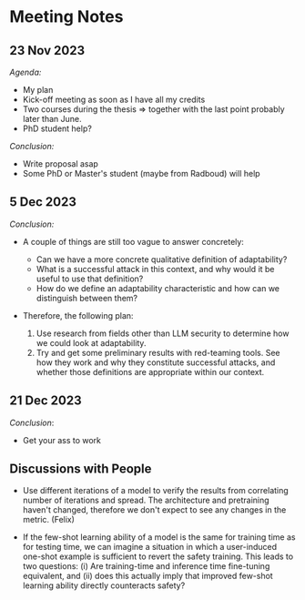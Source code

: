 # Meeting Notes

## 23 Nov 2023

_Agenda:_

- My plan
- Kick-off meeting as soon as I have all my credits
- Two courses during the thesis => together with the last point probably later
  than June.
- PhD student help?

_Conclusion:_

- Write proposal asap
- Some PhD or Master's student (maybe from Radboud) will help

## 5 Dec 2023

_Conclusion:_

- A couple of things are still too vague to answer concretely:
  - Can we have a more concrete qualitative definition of adaptability?
  - What is a successful attack in this context, and why would it be useful to
    use that definition?
  - How do we define an adaptability characteristic and how can we distinguish
    between them?

- Therefore, the following plan:
  1. Use research from fields other than LLM security to determine how we could
     look at adaptability.
  2. Try and get some preliminary results with red-teaming tools. See how they
     work and why they constitute successful attacks, and whether those
     definitions are appropriate within our context.

## 21 Dec 2023

_Conclusion_:

- Get your ass to work

## Discussions with People

- Use different iterations of a model to verify the results from correlating
  number of iterations and spread. The architecture and pretraining haven't
  changed, therefore we don't expect to see any changes in the metric. (Felix)

- If the few-shot learning ability of a model is the same for training time as
  for testing time, we can imagine a situation in which a user-induced one-shot
  example is sufficient to revert the safety training. This leads to two
  questions: (i) Are training-time and inference time fine-tuning equivalent,
  and (ii) does this actually imply that improved few-shot learning ability
  directly counteracts safety?